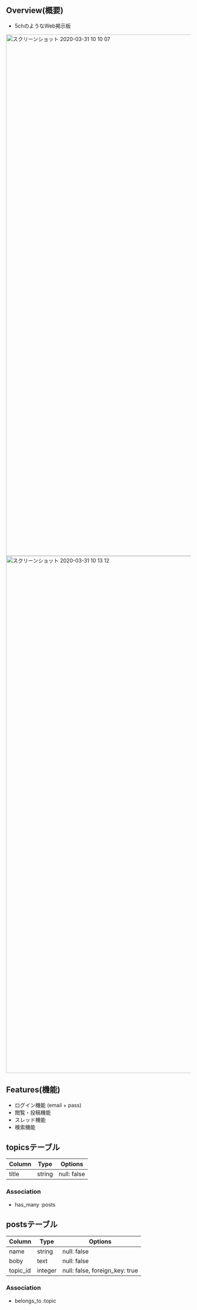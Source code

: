 ## Overview(概要)
- 5chのようなWeb掲示板
<img width="1421" alt="スクリーンショット 2020-03-31 10 10 07" src="https://user-images.githubusercontent.com/58096254/77976470-0d7ed480-7338-11ea-8f8b-6a1b458d64bf.png">
<img width="1409" alt="スクリーンショット 2020-03-31 10 13 12" src="https://user-images.githubusercontent.com/58096254/77976559-49b23500-7338-11ea-8ece-4c059f0dad72.png">


## Features(機能)
-  ログイン機能 (email + pass)
-  閲覧・投稿機能
-  スレッド機能
-  検索機能

## topicsテーブル
|Column|Type|Options|
|------|----|-------|
|title|string|null: false|
### Association
- has_many :posts

## postsテーブル
|Column|Type|Options|
|------|----|-------|
|name|string|null: false|
|boby|text|null: false|
|topic_id|integer|null: false, foreign_key: true|
### Association
- belongs_to :topic
